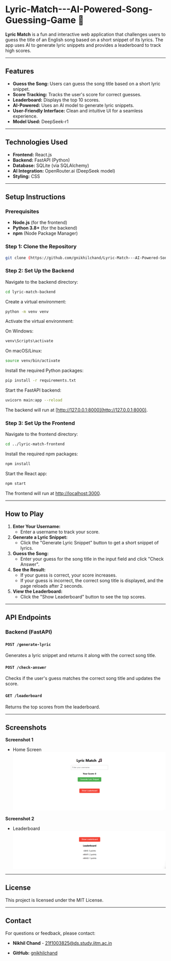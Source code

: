 # Lyric-Match---AI-Powered-Song-Guessing-Game 🎵

**Lyric Match** is a fun and interactive web application that challenges users to guess the title of an English song based on a short snippet of its lyrics. The app uses AI to generate lyric snippets and provides a leaderboard to track high scores.

---

## Features

- **Guess the Song:** Users can guess the song title based on a short lyric snippet.
- **Score Tracking:** Tracks the user's score for correct guesses.
- **Leaderboard:** Displays the top 10 scores.
- **AI-Powered:** Uses an AI model to generate lyric snippets.
- **User-Friendly Interface:** Clean and intuitive UI for a seamless experience.
- **Model Used:** DeepSeek-r1

---

## Technologies Used

- **Frontend:** React.js
- **Backend:** FastAPI (Python)
- **Database:** SQLite (via SQLAlchemy)
- **AI Integration:** OpenRouter.ai (DeepSeek model)
- **Styling:** CSS

---

## Setup Instructions

### Prerequisites

- **Node.js** (for the frontend)
- **Python 3.8+** (for the backend)
- **npm** (Node Package Manager)

### Step 1: Clone the Repository

```bash
git clone (https://github.com/gnikhilchand/Lyric-Match---AI-Powered-Song-Guessing-Game.git)
```

### Step 2: Set Up the Backend

Navigate to the backend directory:

```bash
cd lyric-match-backend
```

Create a virtual environment:

```bash
python -m venv venv
```

Activate the virtual environment:

On Windows:

```bash
venv\Scripts\activate
```

On macOS/Linux:

```bash
source venv/bin/activate
```

Install the required Python packages:

```bash
pip install -r requirements.txt
```

Start the FastAPI backend:

```bash
uvicorn main:app --reload
```

The backend will run at [http://127.0.0.1:8000](http://127.0.0.1:8000).

### Step 3: Set Up the Frontend

Navigate to the frontend directory:

```bash
cd ../lyric-match-frontend
```

Install the required npm packages:

```bash
npm install
```

Start the React app:

```bash
npm start
```

The frontend will run at [http://localhost:3000](http://localhost:3000).

---

## How to Play

1. **Enter Your Username:**
   - Enter a username to track your score.
2. **Generate a Lyric Snippet:**
   - Click the "Generate Lyric Snippet" button to get a short snippet of lyrics.
3. **Guess the Song:**
   - Enter your guess for the song title in the input field and click "Check Answer".
4. **See the Result:**
   - If your guess is correct, your score increases.
   - If your guess is incorrect, the correct song title is displayed, and the page reloads after 2 seconds.
5. **View the Leaderboard:**
   - Click the "Show Leaderboard" button to see the top  scores.

---

## API Endpoints

### Backend (FastAPI)

#### `POST /generate-lyric`
Generates a lyric snippet and returns it along with the correct song title.

#### `POST /check-answer`
Checks if the user's guess matches the correct song title and updates the score.

#### `GET /leaderboard`
Returns the top  scores from the leaderboard.

---

## Screenshots

**Screenshot 1**
- Home Screen
   ![alt text](https://github.com/gnikhilchand/Lyric-Match---AI-Powered-Song-Guessing-Game/blob/main/Screenshot%202025-03-22%20231959.png)


**Screenshot 2**
- Leaderboard
  ![alt text](https://github.com/gnikhilchand/Lyric-Match---AI-Powered-Song-Guessing-Game/blob/main/Screenshot%202025-03-22%20232715.png)

---


## License

This project is licensed under the MIT License.

---

## Contact

For questions or feedback, please contact:

- **Nikhil Chand** - 21f1003825@ds.study.iitm.ac.in

- **GitHub:** [gnikhilchand](https://github.com/gnikhilchand)

